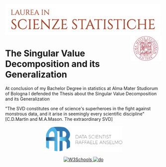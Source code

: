 <p float="left">
 <img src="https://github.com/RaffaeleAns/The-Singular-Value-Decomposition-and-its-Generalization/blob/master/images/Scienze%20statistiche.png" width = "500"/>
 <img src="https://github.com/RaffaeleAns/The-Singular-Value-Decomposition-and-its-Generalization/blob/master/images/Bolo%20Logo.png" width = "100" align="right"/>
</p>

# The Singular Value Decomposition and its Generalization
At conclusion of my Bachelor Degree in statistics at Alma Mater Studiorum of Bologna I defended the Thesis about the Singular Value Decomposition and its Generalization

"The SVD constitutes one of science's superheroes in the fight against monstrous data, and it arise in seemingly every scientific discipline" [C.D.Martin and M.A.Mason. The extraordinary SVD]


 <p align = "center">
  <img src="https://github.com/RaffaeleAns/AML-Assignments/blob/master/images/AR%20Logo.png" width = "250">
</p>    
    
 
<p align = "center">
<a href="https://github.com/RaffaeleAns">
<img border="0" alt="W3Schools" src="https://github.com/RaffaeleAns/Foundation-of-CS-Exam-Project/blob/master/images/GitHub%20Logo.png" width="20" height="20">
</a>
 <a href="https://www.linkedin.com/in/raffaele-anselmo-213a0a179">
<img border="0" alt="do" src="https://github.com/RaffaeleAns/Foundation-of-CS-Exam-Project/blob/master/images/LinkedIn%20Logo.png" width="20" height="20">
</a>
</p>
